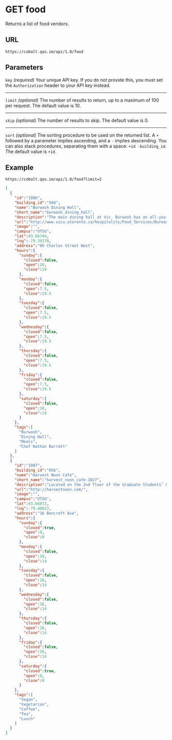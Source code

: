 # GET food

Returns a list of food vendors.

## URL

```
https://cobalt.qas.im/api/1.0/food
```

## Parameters

`key` _(required)_
Your unique API key. If you do not provide this, you must set the `Authorization` header to your API key instead.
- - -
`limit` _(optional)_
The number of results to return, up to a maximum of 100 per request. The default value is 10.
- - -
`skip` _(optional)_
The number of results to skip. The default value is 0.
- - -
`sort` _(optional)_
The sorting procedure to be used on the returned list. A `+` followed by a parameter implies ascending, and a `-` implies descending. You can also stack procedures, separating them with a space: `+id -building_id`. The default value is `+id`.

## Example

```
https://cobalt.qas.im/api/1.0/food?limit=2
```

```json
[
  {
    "id":"1086",
    "building_id":"504",
    "name":"Burwash Dining Hall",
    "short_name":"burwash_dining_hall",
    "description":"The main dining hall at Vic, Burwash has an all-you-care-to-eat 5 week menu that is always rotating. Burwash and Ned’s cafe do not accept UeaT meal plans or flex dollars. Mon-Fri: 7:30-3:00 and 4:00-7:30 Sat-Sun: 10:00-3:00 and 4:00-7:00",
    "url":"http://www.vicu.utoronto.ca/hospitality/Food_Services/Burwash_Dining_Hall.htm",
    "image":"",
    "campus":"UTSG",
    "lat":43.66744,
    "lng":-79.39178,
    "address":"89 Charles Street West",
    "hours":{
      "sunday":{
        "closed":false,
        "open":10,
        "close":19
      },
      "monday":{
        "closed":false,
        "open":7.5,
        "close":19.5
      },
      "tuesday":{
        "closed":false,
        "open":7.5,
        "close":19.5
      },
      "wednesday":{
        "closed":false,
        "open":7.5,
        "close":19.5
      },
      "thursday":{
        "closed":false,
        "open":7.5,
        "close":19.5
      },
      "friday":{
        "closed":false,
        "open":7.5,
        "close":19.5
      },
      "saturday":{
        "closed":false,
        "open":10,
        "close":19
      }
    },
    "tags":[
      "Burwash",
      "Dining Hall",
      "Meals",
      "Chef Nathan Barratt"
    ]
  },
  {
    "id":"1087",
    "building_id":"056",
    "name":"Harvest Noon Cafe",
    "short_name":"harvest_noon_cafe-1027",
    "description":"Located on the 2nd floor of the Graduate Students’ Union at 16 Bancroft Ave., the cafe offers vegetarian & vegan options in a relaxed and inclusive space. Open for special programming, workshops, and select meals. Check website: harvestnoon.com",
    "url":"http://harvestnoon.com/",
    "image":"",
    "campus":"UTSG",
    "lat":43.66072,
    "lng":-79.40022,
    "address":"16 Bancroft Ave",
    "hours":{
      "sunday":{
        "closed":true,
        "open":0,
        "close":0
      },
      "monday":{
        "closed":false,
        "open":10,
        "close":14
      },
      "tuesday":{
        "closed":false,
        "open":10,
        "close":14
      },
      "wednesday":{
        "closed":false,
        "open":10,
        "close":14
      },
      "thursday":{
        "closed":false,
        "open":10,
        "close":14
      },
      "friday":{
        "closed":false,
        "open":10,
        "close":14
      },
      "saturday":{
        "closed":true,
        "open":0,
        "close":0
      }
    },
    "tags":[
      "Vegan",
      "Vegetarian",
      "Coffee",
      "Tea",
      "Lunch"
    ]
  }
]
```
